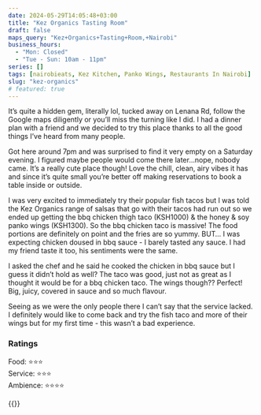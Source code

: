 ```yaml
---
date: 2024-05-29T14:05:48+03:00
title: "Kez Organics Tasting Room"
draft: false
maps_query: "Kez+Organics+Tasting+Room,+Nairobi"
business_hours:
  - "Mon: Closed"
  - "Tue - Sun: 10am - 11pm"
series: []
tags: [nairobieats, Kez Kitchen, Panko Wings, Restaurants In Nairobi]
slug: "kez-organics"
# featured: true
---
```


It’s quite a hidden gem, literally lol, tucked away on Lenana Rd, follow the Google maps diligently or you’ll miss the turning like I did. I had a dinner plan with a friend and we decided to try this place thanks to all the good things I’ve heard from many people.

Got here around 7pm and was surprised to find it very empty on a Saturday evening. I figured maybe people would come there later…nope, nobody came. It’s a really cute place though! Love the chill, clean, airy vibes it has and since it’s quite small you’re better off making reservations to book a table inside or outside.

I was very excited to immediately try their popular fish tacos but I was told the Kez Organics range of salsas that go with their tacos had run out so we ended up getting the bbq chicken thigh taco (KSH1000) & the honey & soy panko wings (KSH1300). So the bbq chicken taco is massive! The food portions are definitely on point and the fries are so yummy. BUT… I was expecting chicken doused in bbq sauce - I barely tasted any sauce. I had my friend taste it too, his sentiments were the same.

I asked the chef and he said he cooked the chicken in bbq sauce but I guess it didn’t hold as well? The taco was good, just not as great as I thought it would be for a bbq chicken taco. The wings though?? Perfect! Big, juicy, covered in sauce and so much flavour.

Seeing as we were the only people there I can’t say that the service lacked. I definitely would like to come back and try the fish taco and more of their wings but for my first time - this wasn’t a bad experience.

### Ratings

Food: ⭐️⭐️⭐️<br>
Service: ⭐️⭐️⭐️<br>
Ambience: ⭐️⭐️⭐️⭐️<br>

{{<remote-image-gallery key="kez-organics">}}
